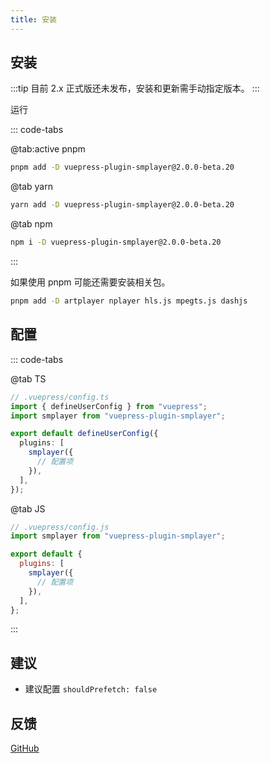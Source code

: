 ```yaml
---
title: 安装
---
```


## 安装

:::tip
目前 2.x 正式版还未发布，安装和更新需手动指定版本。
:::

运行

::: code-tabs

@tab:active pnpm

```bash
pnpm add -D vuepress-plugin-smplayer@2.0.0-beta.20
```

@tab yarn

```bash
yarn add -D vuepress-plugin-smplayer@2.0.0-beta.20
```

@tab npm

```bash
npm i -D vuepress-plugin-smplayer@2.0.0-beta.20
```

:::

如果使用 pnpm 可能还需要安装相关包。

```bash
pnpm add -D artplayer nplayer hls.js mpegts.js dashjs
```

## 配置

::: code-tabs

@tab TS

```ts {3,7-9}
// .vuepress/config.ts
import { defineUserConfig } from "vuepress";
import smplayer from "vuepress-plugin-smplayer";

export default defineUserConfig({
  plugins: [
    smplayer({
      // 配置项
    }),
  ],
});
```

@tab JS

```js {2,6-8}
// .vuepress/config.js
import smplayer from "vuepress-plugin-smplayer";

export default {
  plugins: [
    smplayer({
      // 配置项
    }),
  ],
};
```

:::

## 建议

- 建议配置 `shouldPrefetch: false`

## 反馈

[GitHub](https://github.com/u2sb/vuepress-plugin-smplayer/issues)
